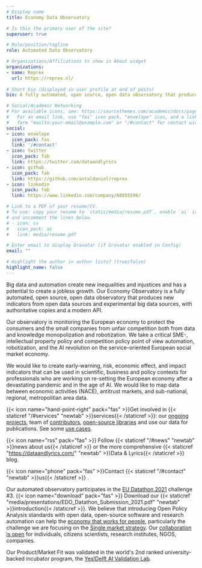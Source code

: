```yaml
---
# Display name
title: Economy Data Observatory

# Is this the primary user of the site?
superuser: true

# Role/position/tagline
role: Automated Data Observatory

# Organizations/Affiliations to show in About widget
organizations:
- name: Reprex
  url: https://reprex.nl/
  
# Short bio (displayed in user profile at end of posts)
bio: A fully automated, open source, open data observatory that produces new indicators from open data sources and experimental big data sources, with authoritative copies and a modern API.

# Social/Academic Networking
# For available icons, see: https://sourcethemes.com/academic/docs/page-builder/#icons
#   For an email link, use "fas" icon pack, "envelope" icon, and a link in the
#   form "mailto:your-email@example.com" or "/#contact" for contact widget.
social:
- icon: envelope
  icon_pack: fas
  link: '/#contact'
- icon: twitter
  icon_pack: fab
  link: https://twitter.com/dataandlyrics
- icon: github
  icon_pack: fab
  link: https://github.com/antaldaniel/reprex
- icon: linkedin
  icon_pack: fab
  link: https://www.linkedin.com/company/68855596/

# Link to a PDF of your resume/CV.
# To use: copy your resume to `static/media/resume.pdf`, enable `ai` icons in `params.toml`, 
# and uncomment the lines below.
# - icon: cv
#   icon_pack: ai
#   link: media/resume.pdf

# Enter email to display Gravatar (if Gravatar enabled in Config)
email: ""

# Highlight the author in author lists? (true/false)
highlight_name: false
---
```


Big data and automation create new inequalities and injustices and has a potential to create a jobless growth. Our Economy Observatory is a fully automated, open source, open data observatory that produces new indicators from open data sources and experimental big data sources, with authoritative copies and a modern API.

Our observatory is monitoring the European economy to protect the consumers and the small companies from unfair competition both from data and knowledge monopolization and robotization. We take a critical SME-, intellectual property policy and competition policy point of view automation, robotization, and the AI revolution on the service-oriented European social market economy.

We would like to create early-warning, risk, economic effect, and impact indicators that can be used in scientific, business and policy contexts for professionals who are working on re-setting the European economy after a devastating pandemic and in the age of AI. We would like to map data between economic activities (NACE), antitrust markets, and sub-national, regional, metropolitian area data.

{{< icon name="hand-point-right" pack="fas" >}}Get involved in {{< staticref  "/#services" "newtab"  >}}services{{< /staticref >}}: our [ongoing projects](/#projects), team of [contributors](/#contributors), [open-source libraries](/#software) and use our data for publications. See some [use cases](/#featured).

{{< icon name="rss" pack="fas" >}} Follow {{< staticref "/#news" "newtab" >}}news about us{{< /staticref >}} or the more comprehensive {{< staticref "https://dataandlyrics.com/" "newtab" >}}Data & Lyrics{{< /staticref >}}  blog.

{{< icon name="phone" pack="fas" >}}Contact {{< staticref "/#contact" "newtab" >}}us{{< /staticref >}} .

Our automated observatory participates in the [EU Datathon 2021](https://op.europa.eu/en/web/eudatathon) challenge #3. {{< icon name="download" pack="fas" >}} Download our {{< staticref "media/presentations/EDO_Datathon_Submission_2021.pdf" "newtab" >}}introduction{{< /staticref >}}. We believe that introducing Open Policy Analysis standards with open data, open-source software and research automation can help the [economy that works for people](https://ec.europa.eu/info/strategy/priorities-2019-2024/economy-works-people_en#:~:text=Individuals%20and%20businesses%20in%20the,needs%20of%20the%20EU's%20citizens.), particularly the challenge we are focusing on the [Single market strategy](https://ec.europa.eu/info/strategy/priorities-2019-2024/economy-works-people/internal-market_en). Our [collaboration is open](/#contributors) for individuals, citizens scientists, research institutes, NGOS, companies.

Our Product/Market Fit was validated in the world's 2nd ranked university-backed incubator program, the [Yes!Delft AI Validation Lab](post/2020-09-25-yesdelft-validation/).
